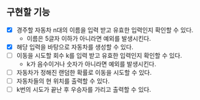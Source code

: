 ## 구현할 기능
- [x] 경주할 자동차 n대의 이름을 입력 받고 유효한 입력인지 확인할 수 있다.
  - 이름은 5글자 이하가 아니라면 예외를 발생시킨다.
- [x] 해당 입력을 바탕으로 자동차를 생성할 수 있다.
- [ ] 이동을 시도할 회수 k를 입력 받고 유효한 입력인지 확인할 수 있다.
  - k가 음수이거나 숫자가 아니라면 예외를 발생시킨다.
- [ ] 자동차가 정해진 랜덤한 확률로 이동을 시도할 수 있다.
- [ ] 자동차들의 현 위치를 출력할 수 있다.
- [ ] k번의 시도가 끝난 후 우승자를 가리고 출력할 수 있다.